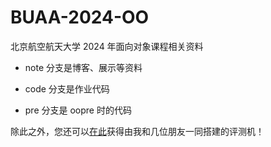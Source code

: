 # BUAA-2024-OO
北京航空航天大学 2024 年面向对象课程相关资料

* note 分支是博客、展示等资料

* code 分支是作业代码

* pre 分支是 oopre 时的代码

除此之外，您还可以[在此](https://github.com/zhangyitonggg/BUAA-2024-OO-test)获得由我和几位朋友一同搭建的评测机！

